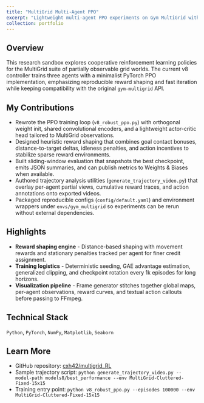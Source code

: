 ```yaml
---
title: "MultiGrid Multi-Agent PPO"
excerpt: "Lightweight multi-agent PPO experiments on Gym MultiGrid with shaped rewards, sliding-window checkpoints, and automated trajectory visualizations<br/><img src='/images/multigrid-ppo-demo.gif'>"
collection: portfolio
---
```


## Overview
This research sandbox explores cooperative reinforcement learning policies for the MultiGrid suite of partially observable grid worlds. The current v8 controller trains three agents with a minimalist PyTorch PPO implementation, emphasizing reproducible reward shaping and fast iteration while keeping compatibility with the original `gym-multigrid` API.

## My Contributions
- Rewrote the PPO training loop (`v8_robust_ppo.py`) with orthogonal weight init, shared convolutional encoders, and a lightweight actor-critic head tailored to MultiGrid observations.
- Designed heuristic reward shaping that combines goal contact bonuses, distance-to-target deltas, idleness penalties, and action incentives to stabilize sparse reward environments.
- Built sliding-window evaluation that snapshots the best checkpoint, emits JSON summaries, and can publish metrics to Weights & Biases when available.
- Authored trajectory analysis utilities (`generate_trajectory_video.py`) that overlay per-agent partial views, cumulative reward traces, and action annotations onto exported videos.
- Packaged reproducible configs (`config/default.yaml`) and environment wrappers under `envs/gym_multigrid` so experiments can be rerun without external dependencies.

## Highlights
- **Reward shaping engine** - Distance-based shaping with movement rewards and stationary penalties tracked per agent for finer credit assignment.
- **Training logistics** - Deterministic seeding, GAE advantage estimation, generalized clipping, and checkpoint rotation every 1k episodes for long horizons.
- **Visualization pipeline** - Frame generator stitches together global maps, per-agent observations, reward curves, and textual action callouts before passing to FFmpeg.


## Technical Stack
`Python`, `PyTorch`, `NumPy`, `Matplotlib`, `Seaborn`

## Learn More
- GitHub repository: [cxh42/multigrid_RL](https://github.com/cxh42/multigrid_RL)
- Sample trajectory script: `python generate_trajectory_video.py --model-path models8/best_performance --env MultiGrid-Cluttered-Fixed-15x15`
- Training entry point: `python v8_robust_ppo.py --episodes 100000 --env MultiGrid-Cluttered-Fixed-15x15`

